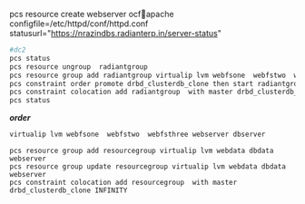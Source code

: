 pcs resource create webserver ocf:heartbeat:apache configfile=/etc/httpd/conf/httpd.conf statusurl="https://nrazindbs.radianterp.in/server-status"


```bash
#dc2
pcs status
pcs resource ungroup  radiantgroup
pcs resource group add radiantgroup virtualip lvm webfsone  webfstwo  webfsthree webserver dbserver
pcs constraint order promote drbd_clusterdb_clone then start radiantgroup
pcs constraint colocation add radiantgroup  with master drbd_clusterdb_clone INFINITY
pcs status
```

**_order_**

```bash
virtualip lvm webfsone  webfstwo  webfsthree webserver dbserver
```

```dc1
pcs resource group add resourcegroup virtualip lvm webdata dbdata  webserver
pcs resource group update resourcegroup virtualip lvm webdata dbdata  webserver
pcs constraint colocation add resourcegroup  with master drbd_clusterdb_clone INFINITY
```
